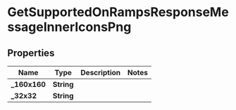 

# GetSupportedOnRampsResponseMessageInnerIconsPng


## Properties

| Name | Type | Description | Notes |
|------------ | ------------- | ------------- | -------------|
|**_160x160** | **String** |  |  |
|**_32x32** | **String** |  |  |



